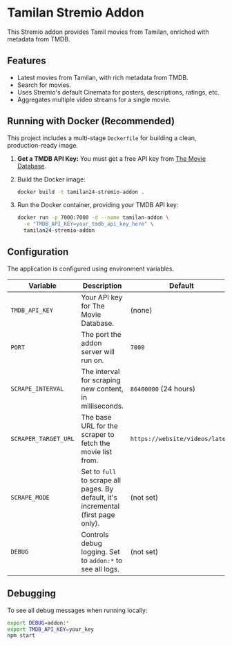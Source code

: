 
# Tamilan Stremio Addon

This Stremio addon provides Tamil movies from Tamilan, enriched with metadata from TMDB.

## Features

- Latest movies from Tamilan, with rich metadata from TMDB.
- Search for movies.
- Uses Stremio's default Cinemata for posters, descriptions, ratings, etc.
- Aggregates multiple video streams for a single movie.

## Running with Docker (Recommended)

This project includes a multi-stage `Dockerfile` for building a clean, production-ready image.

1.  **Get a TMDB API Key:** You must get a free API key from [The Movie Database](https://www.themoviedb.org/signup).

2.  Build the Docker image:
    ```bash
    docker build -t tamilan24-stremio-addon .
    ```

3.  Run the Docker container, providing your TMDB API key:
    ```bash
    docker run -p 7000:7000 -d --name tamilan-addon \
      -e "TMDB_API_KEY=your_tmdb_api_key_here" \
      tamilan24-stremio-addon
    ```

## Configuration

The application is configured using environment variables.

| Variable             | Description                                                                    | Default                                | Required |
| -------------------- | ------------------------------------------------------------------------------ | -------------------------------------- | -------- |
| `TMDB_API_KEY`       | Your API key for The Movie Database.                                           | (none)                                 | **Yes**  |
| `PORT`               | The port the addon server will run on.                                         | `7000`                                 | No       |
| `SCRAPE_INTERVAL`    | The interval for scraping new content, in milliseconds.                        | `86400000` (24 hours)                  | No       |
| `SCRAPER_TARGET_URL` | The base URL for the scraper to fetch the movie list from.                     | `https://website/videos/latest`  | No       |
| `SCRAPE_MODE`        | Set to `full` to scrape all pages. By default, it's incremental (first page only). | (not set)                              | No       |
| `DEBUG`              | Controls debug logging. Set to `addon:*` to see all logs.                      | (not set)                              | No       |

## Debugging

To see all debug messages when running locally:
```bash
export DEBUG=addon:*
export TMDB_API_KEY=your_key
npm start
